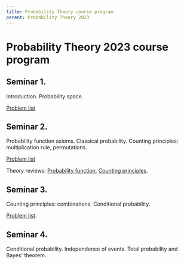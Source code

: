 ```yaml
---
title: Probability Theory course program
parent: Probability Theory 2023
---
```

# Probability Theory 2023 course program

## Seminar 1.

Introduction. Probability space.

[Problem list](./materials/seminar_1.pdf)

## Seminar 2.

Probability function axioms. Classical probability. Counting principles: multiplication rule, permutations.

[Problem list](./materials/HSE_MDI_PT_seminar_2.pdf)

Theory reviews: [Probability function](/prob_theory_shared/materials/probability_function.pdf), [Counting principles](/prob_theory_shared/materials/counting_principles.pdf).


## Seminar 3.

Counting principles: combinations. Conditional probability.

[Problem list](./materials/HSE_MDI_PT_seminar_3.pdf).


## Seminar 4.

Conditional probability. Independence of events. Total probability and Bayes' theorem.